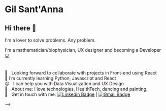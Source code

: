 # Gil Sant'Anna

## Hi there 👋

I'm a lover to solve problems. Any problem.

I'm a mathematician/biophysician, UX designer and becoming a Developer :computer:


 <br/> :purple_heart: &nbsp; Looking forward to collaborate with projects in Front-end using React
 <br/> 🌱 I’m currently learning  Python, Javascript and React
 <br/> :blush: &nbsp; I can help you with Data Visualization and UX Design
 <br/> 💬  &nbsp; About me: I love technologies, HealthTech, dancing and painting.
 <br/> :email: &nbsp; Get in touch with me: [![Linkedin Badge](https://img.shields.io/badge/-GilSantanna-blue?style=flat-square&logo=Linkedin&logoColor=white&link=https://https://www.linkedin.com/in/gilsantanna/)](https://www.linkedin.com/in/gilsantanna/) 
| 
[![Gmail Badge](https://img.shields.io/badge/-santannaoct4@gmail.com-c14438?style=flat-square&logo=Gmail&logoColor=white&link=mailto:santannaoct4@gmail.com)](mailto:santannaoct4@gmail.com)


-->
